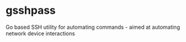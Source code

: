 # gsshpass
Go based SSH utility for automating commands - aimed at automating network device interactions
